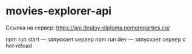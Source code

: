 # movies-explorer-api

Ссылка на сервер: https://api.deploy-diploma.nomoreparties.co/

npm run start — запускает сервер npm run dev — запускает сервер с hot-reload


